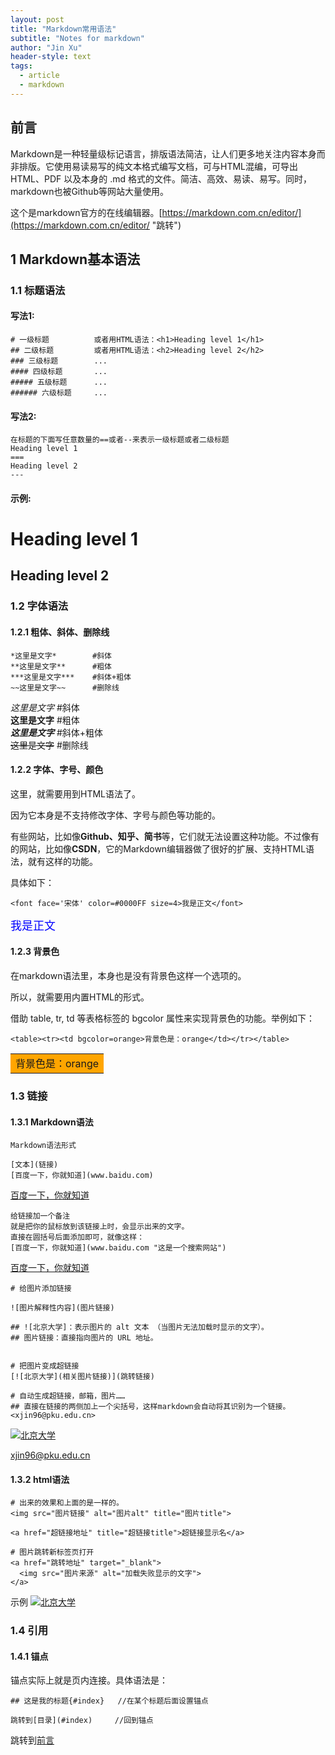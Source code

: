 ```yaml
---
layout: post
title: "Markdown常用语法"
subtitle: "Notes for markdown"
author: "Jin Xu"
header-style: text
tags:
  - article
  - markdown
---
```


## 前言   

Markdown是一种轻量级标记语言，排版语法简洁，让人们更多地关注内容本身而非排版。它使用易读易写的纯文本格式编写文档，可与HTML混编，可导出 HTML、PDF 以及本身的 .md 格式的文件。简洁、高效、易读、易写。同时，markdown也被Github等网站大量使用。

这个是markdown官方的在线编辑器。[https://markdown.com.cn/editor/](https://markdown.com.cn/editor/ "跳转")

## 1 Markdown基本语法      
### 1.1 标题语法  
#### 写法1:
```
# 一级标题          或者用HTML语法：<h1>Heading level 1</h1>
## 二级标题         或者用HTML语法：<h2>Heading level 2</h2>
### 三级标题        ...
#### 四级标题       ...
##### 五级标题      ...
###### 六级标题     ...
```
#### 写法2:
```
在标题的下面写任意数量的==或者--来表示一级标题或者二级标题
Heading level 1
===
Heading level 2
---
```
#### 示例:  

Heading level 1
===

Heading level 2
---

### 1.2 字体语法

#### 1.2.1 粗体、斜体、删除线
```
*这里是文字*        #斜体     
**这里是文字**      #粗体  
***这里是文字***    #斜体+粗体    
~~这里是文字~~      #删除线  
```
*这里是文字*        #斜体     
<br> **这里是文字**      #粗体      
<br> ***这里是文字***    #斜体+粗体    
<br> ~~这里是文字~~      #删除线      

#### 1.2.2 字体、字号、颜色
这里，就需要用到HTML语法了。

因为它本身是不支持修改字体、字号与颜色等功能的。

有些网站，比如像**Github、知乎、简书**等，它们就无法设置这种功能。不过像有的网站，比如像**CSDN**，它的Markdown编辑器做了很好的扩展、支持HTML语法，就有这样的功能。

具体如下：
```
<font face='宋体' color=#0000FF size=4>我是正文</font>   
```
<font face='宋体' color=#0000FF size=4>我是正文</font>    

#### 1.2.3 背景色
在markdown语法里，本身也是没有背景色这样一个选项的。

所以，就需要用内置HTML的形式。

借助 table, tr, td 等表格标签的 bgcolor 属性来实现背景色的功能。举例如下：

```
<table><tr><td bgcolor=orange>背景色是：orange</td></tr></table>
```
<table><tr><td bgcolor=orange>背景色是：orange</td></tr></table>

### 1.3 链接
#### 1.3.1 Markdown语法
```
Markdown语法形式

[文本](链接) 
[百度一下，你就知道](www.baidu.com)
```
[百度一下，你就知道](www.baidu.com) 



```
给链接加一个备注
就是把你的鼠标放到该链接上时，会显示出来的文字。
直接在圆括号后面添加即可，就像这样：
[百度一下，你就知道](www.baidu.com "这是一个搜索网站") 
```
[百度一下，你就知道](www.baidu.com "这是一个搜索网站") 



```
# 给图片添加链接     

![图片解释性内容](图片链接)
      
## ![北京大学]：表示图片的 alt 文本 （当图片无法加载时显示的文字）。  
## 图片链接：直接指向图片的 URL 地址。 


# 把图片变成超链接  
[![北京大学](相关图片链接)](跳转链接)

# 自动生成超链接，邮箱，图片……  
## 直接在链接的两侧加上一个尖括号，这样markdown会自动将其识别为一个链接。
<xjin96@pku.edu.cn>   
```
[![北京大学](https://www.pku.edu.cn/Uploads/Picture/2019/12/26/s5e04176fbbfa3.png)](https://www.pku.edu.cn/)

<xjin96@pku.edu.cn>  


#### 1.3.2 html语法     

```
# 出来的效果和上面的是一样的。
<img src="图片链接" alt="图片alt" title="图片title">

<a href="超链接地址" title="超链接title">超链接显示名</a>  
```

```
# 图片跳转新标签页打开
<a href="跳转地址" target="_blank">
  <img src="图片来源" alt="加载失败显示的文字">
</a>
```
示例
<a href="https://www.pku.edu.cn/" target="_blank">
  <img src="https://www.pku.edu.cn/Uploads/Picture/2019/12/26/s5e04176fbbfa3.png" alt="北京大学">
</a>

### 1.4 引用     
#### 1.4.1 锚点
锚点实际上就是页内连接。具体语法是：
```
## 这是我的标题{#index}   //在某个标题后面设置锚点

跳转到[目录](#index)		//回到锚点
```
跳转到[前言](#前言)                 














